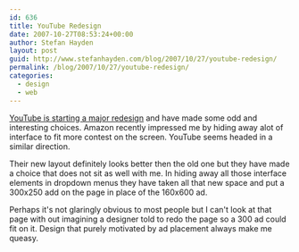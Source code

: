 ```yaml
---
id: 636
title: YouTube Redesign
date: 2007-10-27T08:53:24+00:00
author: Stefan Hayden
layout: post
guid: http://www.stefanhayden.com/blog/2007/10/27/youtube-redesign/
permalink: /blog/2007/10/27/youtube-redesign/
categories:
  - design
  - web
---
```

<a href="http://www.youtube.com/blog?entry=qbnbG2JO05Q">YouTube is starting a major redesign</a> and have made some odd and interesting choices. Amazon recently impressed me by hiding away alot of interface to fit more contest on the screen. YouTube seems headed in a similar direction.

Their new layout definitely looks better then the old one but they have made a choice that does not sit as well with me. In hiding away all those interface elements in dropdown menus they have taken all that new space and put a 300x250 add on the page in place of the 160x600 ad.

Perhaps it's not glaringly obvious to most people but I can't look at that page with out imagining a designer told to redo the page so a 300 ad could fit on it.  Design that purely motivated by ad placement always make me queasy. 